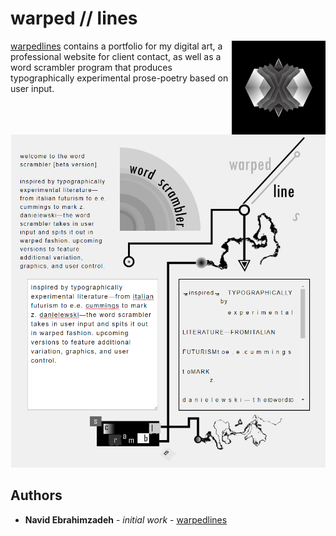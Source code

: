 # warped // lines

<img src="warped-logo-alt.png" align="right" title="warped//lines logo" width="150" height="150">

[warpedlines](warpedlines.com) contains a portfolio for my digital art, a professional website for client contact, as well as a word scrambler program that produces typographically experimental prose-poetry based on user input. 

<p align="center">
  <img src="word-scrambler-example.PNG" title="word scrambler preview" width="503" height="533">
</p>

## Authors

* **Navid Ebrahimzadeh** - *initial work* - [warpedlines](https://github.com/warpedlines)

